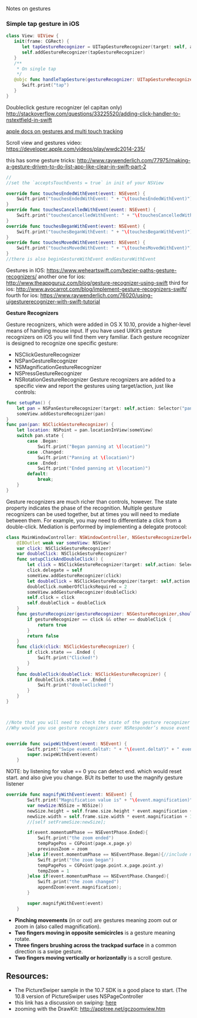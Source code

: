 Notes on gestures<!--more-->

### Simple tap gesture in iOS

```swift
class View: UIView {
   init(frame: CGRect) {
      let tapGestureRecognizer = UITapGestureRecognizer(target: self, action: #selector(handleTapGesture))
      self.addGestureRecognizer(tapGestureRecognizer)
   }
   /**
    * On single tap
    */
   @objc func handleTapGesture(gestureRecognizer: UITapGestureRecognizer) {
      Swift.print("tap")
   }
}
```


Doubleclick gesture recognizer (el capitan only)
http://stackoverflow.com/questions/33225520/adding-click-handler-to-nstextfield-in-swift

[apple docs on gestures and multi touch tracking](https://developer.apple.com/library/mac/documentation/Cocoa/Conceptual/EventOverview/HandlingTouchEvents/HandlingTouchEvents.html#//apple_ref/doc/uid/10000060i-CH13-SW10)


Scroll view and gestures video: https://developer.apple.com/videos/play/wwdc2014-235/


this has some gesture tricks: http://www.raywenderlich.com/77975/making-a-gesture-driven-to-do-list-app-like-clear-in-swift-part-2



```swift
//
//set the `acceptsTouchEvents = true` in init of your NSView

override func touchesEndedWithEvent(event: NSEvent) {
    Swift.print("touchesEndedWithEvent: " + "\(touchesEndedWithEvent)")
}
override func touchesCancelledWithEvent(event: NSEvent) {
    Swift.print("touchesCancelledWithEvent: " + "\(touchesCancelledWithEvent)")
}
override func touchesBeganWithEvent(event: NSEvent) {
    Swift.print("touchesBeganWithEvent: " + "\(touchesBeganWithEvent)")
}
override func touchesMovedWithEvent(event: NSEvent) {
	Swift.print("touchesMovedWithEvent: " + "\(touchesMovedWithEvent)")
}
//there is also beginGestureWithEvent endGestureWithEvent
```


Gestures in IOS: https://www.weheartswift.com/bezier-paths-gesture-recognizers/
another one for ios: http://www.theappguruz.com/blog/gesture-recognizer-using-swift
third for ios: http://www.avocarrot.com/blog/implement-gesture-recognizers-swift/
fourth for ios: https://www.raywenderlich.com/76020/using-uigesturerecognizer-with-swift-tutorial


**Gesture Recognizers**

Gesture recognizers, which were added in OS X 10.10, provide a higher-level means of handling mouse input. If you have used UIKit’s gesture recognizers on iOS you will find them very familiar.
Each gesture recognizer is designed to recognize one specific gesture:
- NSClickGestureRecognizer
- NSPanGestureRecognizer
- NSMagnificationGestureRecognizer
- NSPressGestureRecognizer
- NSRotationGestureRecognizer
Gesture recognizers are added to a specific view and report the gestures using target/action, just like controls:

```swift
func setupPan() {
    let pan = NSPanGestureRecognizer(target: self,action: Selector("pan:"))
    someView.addGestureRecognizer(pan)
}
func pan(pan: NSClickGestureRecognizer) {
    let location: NSPoint = pan.locationInView(someView)
    switch pan.state {
        case .Began:
            Swift.print("Began panning at \(location)")
        case .Changed:
            Swift.print("Panning at \(location)")
        case .Ended:
            Swift.print("Ended panning at \(location)")
        default:
            break;
    }
}
```
Gesture recognizers are much richer than controls, however. The state property indicates the phase of the recognition.
Multiple gesture recognizers can be used together, but at times you will need to mediate between them. For example, you may need to differentiate a click from a double-click. Mediation is performed by implementing a delegate protocol:
```swift
class MainWindowController: NSWindowController, NSGestureRecognizerDelegate {
    @IBOutlet weak var someView: NSView!
    var click: NSClickGestureRecognizer?
    var doubleClick: NSClickGestureRecognizer?
    func setupClickAndDoubleClick() {
        let click = NSClickGestureRecognizer(target: self,action: Selector("click:"))
        click.delegate = self
        someView.addGestureRecognizer(click)
        let doubleClick = NSClickGestureRecognizer(target: self,action: Selector("doubleClick:"))
        doubleClick.numberOfClicksRequired = 2
        someView.addGestureRecognizer(doubleClick)
        self.click = click
        self.doubleClick = doubleClick
    }
    func gestureRecognizer(gestureRecognizer: NSGestureRecognizer,shouldRequireFailureOfGestureRecognizer other:NSGestureRecognizer) -> Bool {
        if gestureRecognizer == click && other == doubleClick {
            return true
        }
        return false
    }
    func click(click: NSClickGestureRecognizer) {
        if click.state == .Ended {
            Swift.print("Clicked!")
        }
    }
    func doubleClick(doubleClick: NSClickGestureRecognizer) {
        if doubleClick.state == .Ended {
            Swift.print("doubleClicked!")
        }
    }
}



//Note that you will need to check the state of the gesture recognizer in the action method, even for a simple gesture like a click, as it will first have the state .Began and then .Ended.
//Why would you use gesture recognizers over NSResponder’s mouse event methods? In an application with rich mouse event handling, the mouse event methods can become quite complicated. Gesture recognizers make it easier to segment code for different kinds of gestures. Another strong advantage is that gesture recognizers can be used in a controller – without subclassing NSView. ”



```

```swift
override func swipeWithEvent(event: NSEvent) {
        Swift.print("Swipe event.deltaY: " + "\(event.deltaY)" + " event.deltaX: " + "\(event.deltaX)")
        super.swipeWithEvent(event)
    }

```
NOTE: by listening for value == 0 you can detect end. which would reset start. and also give you change. BUt its better to use the magnify gesture listener
```swift
override func magnifyWithEvent(event: NSEvent) {
        Swift.print("Magnification value is" + "\(event.magnification)" + " event.momentumPhase: " + "\(event.momentumPhase)")
        var newSize:NSSize = NSSize()
        newSize.height = self.frame.size.height * event.magnification + 1.0
        newSize.width = self.frame.size.width * event.magnification + 1.0
        //[self setFrameSize:newSize];

        if(event.momentumPhase == NSEventPhase.Ended){
            Swift.print("the zoom ended")
            tempPagePos = CGPoint(page.x,page.y)
            previousZoom = zoom
        }else if(event.momentumPhase == NSEventPhase.Began){//include maybegin here
            Swift.print("the zoom began")
            tempPagePos = CGPoint(page.point.x,page.point.y)
            tempZoom = 1
        }else if(event.momentumPhase == NSEventPhase.Changed){
            Swift.print("the zoom changed")
            appendZoom(event.magnification);
        }

        super.magnifyWithEvent(event)
    }
```

- **Pinching movements** (in or out) are gestures meaning zoom out or zoom in (also called magnification).
- **Two fingers moving in opposite semicircles** is a gesture meaning rotate.
- **Three fingers brushing across the trackpad surface** in a common direction is a swipe gesture.
- **Two fingers moving vertically or horizontally** is a scroll gesture.


## Resources:
-  The PictureSwiper sample in the 10.7 SDK is a good place to start. (The 10.8 version of PictureSwiper uses NSPageController
- this link has a discussion on swiping: [here](http://stackoverflow.com/questions/12748072/how-to-properly-use-swipewithevent-to-navigate-a-webview-obj-c)
- zooming with the DrawKit: http://apptree.net/gczoomview.htm
